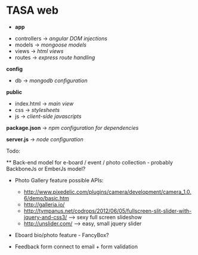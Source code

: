 TASA web
=======

- **app**
* controllers   -> *angular DOM injections*
* models        -> *mongoose models*
* views         -> *html views*
* routes        -> *express route handling*
 
**config**

* db            -> *mongodb configuration*
 
**public**

* index.html    -> *main view*
* css           -> *stylesheets*
* js            -> *client-side javascripts*
 
**package.json**      -> *npm configuration for dependencies*

**server.js**         -> *node configuration*


Todo:

** Back-end model for e-board / event / photo collection - probably BackboneJs or EmberJs model?
* Photo Gallery feature
  possible APIs:
  - http://www.pixedelic.com/plugins/camera/development/camera_1.0.6/demo/basic.htm
  - http://galleria.io/
  - http://tympanus.net/codrops/2012/06/05/fullscreen-slit-slider-with-jquery-and-css3/ --> sexy full screen slideshow
  - http://unslider.com/ --> easy, small jquery slider


* Eboard bio/photo feature - FancyBox?
* Feedback form connect to email + form validation
